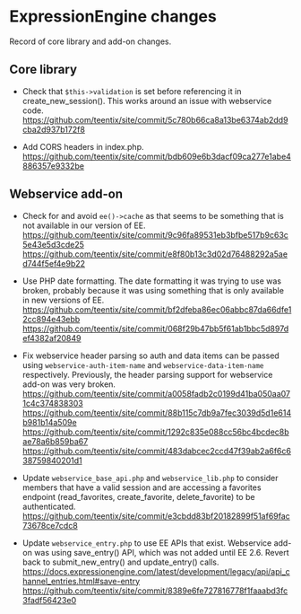 ExpressionEngine changes
========================

Record of core library and add-on changes.

## Core library

* Check that `$this->validation` is set before referencing it in
  create_new_session(). This works around an issue with webservice
  code. https://github.com/teentix/site/commit/5c780b66ca8a13be6374ab2dd9cba2d937b172f8

* Add CORS headers in index.php.
  https://github.com/teentix/site/commit/bdb609e6b3dacf09ca277e1abe4886357e9332be

## Webservice add-on

* Check for and avoid `ee()->cache` as that seems to be something that is not
  available in our version of EE.
  https://github.com/teentix/site/commit/9c96fa89531eb3bfbe517b9c63c5e43e5d3cde25
  https://github.com/teentix/site/commit/e8f80b13c3d02d76488292a5aed744f5ef4e9b22

* Use PHP date formatting. The date formatting it was trying to use was broken,
  probably because it was using something that is only available in new
  versions of EE.
  https://github.com/teentix/site/commit/bf2dfeba86ec06abbc87da66dfe12cc894e43ebb
  https://github.com/teentix/site/commit/068f29b47bb5f61ab1bbc5d897def4382af20849

* Fix webservice header parsing so auth and data items can be passed using
  `webservice-auth-item-name` and `webservice-data-item-name`
  respectively. Previously, the header parsing support for webservice add-on
  was very broken.
  https://github.com/teentix/site/commit/a0058fadb2c0199d41ba050aa071c4c374838303
  https://github.com/teentix/site/commit/88b115c7db9a7fec3039d5d1e614b981b14a509e
  https://github.com/teentix/site/commit/1292c835e088cc56bc4bcdec8bae78a6b859ba67
  https://github.com/teentix/site/commit/483dabcec2ccd47f39ab2a6f6c638759840201d1

* Update `webservice_base_api.php` and `webservice_lib.php` to consider members
  that have a valid session and are accessing a favorites endpoint
  (read_favorites, create_favorite, delete_favorite) to be authenticated.
  https://github.com/teentix/site/commit/e3cbdd83bf20182899f51af69fac73678ce7cdc8

* Update `webservice_entry.php` to use EE APIs that exist. Webservice add-on
  was using save_entry() API, which was not added until EE 2.6. Revert back
  to submit_new_entry() and update_entry() calls.
  https://docs.expressionengine.com/latest/development/legacy/api/api_channel_entries.html#save-entry
  https://github.com/teentix/site/commit/8389e6fe727816778f1faaabd3fc3fadf56423e0

